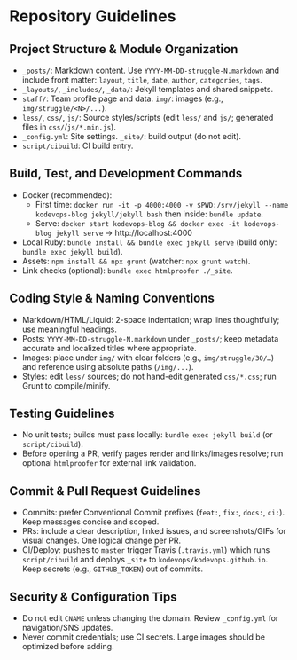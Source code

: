 # Repository Guidelines

## Project Structure & Module Organization
- `_posts/`: Markdown content. Use `YYYY-MM-DD-struggle-N.markdown` and include front matter: `layout`, `title`, `date`, `author`, `categories`, `tags`.
- `_layouts/`, `_includes/`, `_data/`: Jekyll templates and shared snippets.
- `staff/`: Team profile page and data.  `img/`: images (e.g., `img/struggle/<N>/...`).
- `less/`, `css/`, `js/`: Source styles/scripts (edit `less/` and `js/`; generated files in `css/`/`js/*.min.js`).
- `_config.yml`: Site settings. `_site/`: build output (do not edit).
- `script/cibuild`: CI build entry.

## Build, Test, and Development Commands
- Docker (recommended):
  - First time: `docker run -it -p 4000:4000 -v $PWD:/srv/jekyll --name kodevops-blog jekyll/jekyll bash` then inside: `bundle update`.
  - Serve: `docker start kodevops-blog && docker exec -it kodevops-blog jekyll serve` → http://localhost:4000
- Local Ruby: `bundle install && bundle exec jekyll serve` (build only: `bundle exec jekyll build`).
- Assets: `npm install && npx grunt` (watcher: `npx grunt watch`).
- Link checks (optional): `bundle exec htmlproofer ./_site`.

## Coding Style & Naming Conventions
- Markdown/HTML/Liquid: 2-space indentation; wrap lines thoughtfully; use meaningful headings.
- Posts: `YYYY-MM-DD-struggle-N.markdown` under `_posts/`; keep metadata accurate and localized titles where appropriate.
- Images: place under `img/` with clear folders (e.g., `img/struggle/30/…`) and reference using absolute paths (`/img/...`).
- Styles: edit `less/` sources; do not hand-edit generated `css/*.css`; run Grunt to compile/minify.

## Testing Guidelines
- No unit tests; builds must pass locally: `bundle exec jekyll build` (or `script/cibuild`).
- Before opening a PR, verify pages render and links/images resolve; run optional `htmlproofer` for external link validation.

## Commit & Pull Request Guidelines
- Commits: prefer Conventional Commit prefixes (`feat:`, `fix:`, `docs:`, `ci:`). Keep messages concise and scoped.
- PRs: include a clear description, linked issues, and screenshots/GIFs for visual changes. One logical change per PR.
- CI/Deploy: pushes to `master` trigger Travis (`.travis.yml`) which runs `script/cibuild` and deploys `_site` to `kodevops/kodevops.github.io`. Keep secrets (e.g., `GITHUB_TOKEN`) out of commits.

## Security & Configuration Tips
- Do not edit `CNAME` unless changing the domain. Review `_config.yml` for navigation/SNS updates.
- Never commit credentials; use CI secrets. Large images should be optimized before adding.

